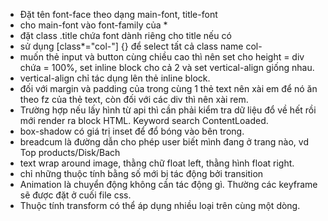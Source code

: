 - Đặt tên font-face theo dạng main-font, title-font
- cho main-font vào font-family của *
- đặt class .title chứa font dành riêng cho title nếu có
- sử dụng [class*="col-"] {} để select tất cả class name col-
- muốn thẻ input và button cùng chiều cao thì nên set cho height = div chứa = 100%, set inline block cho cả 2 và set vertical-align giống nhau.
- vertical-align chỉ tác dụng lên thẻ inline block.
- đối với margin và padding của trong cùng 1 thẻ text nên xài em để nó ăn theo fz của thẻ text, còn đối với các div thì nên xài rem.
- Trường hợp nếu lấy hình từ api thì cần phải kiểm tra dữ liệu đổ về hết rồi mới render ra block HTML. Keyword search ContentLoaded.
- box-shadow có giá trị inset để đổ bóng vào bên trong.
- breadcum là đường dẫn cho phép user biết mình đang ở trang nào, vd Top products/Disk/Bach
- text wrap around image, thằng chữ float left, thằng hình float right.
- chỉ những thuộc tính bằng số mới bị tác động bởi transition
- Animation là chuyển động không cần tác động gì. Thường các keyframe sẽ được đặt ở cuối file css.
- Thuộc tính transform có thể áp dụng nhiều loại trên cùng một dòng.
